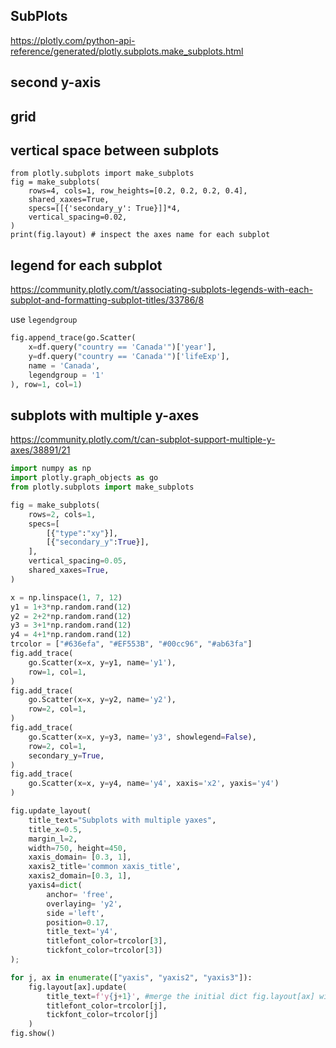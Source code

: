 ## SubPlots
https://plotly.com/python-api-reference/generated/plotly.subplots.make_subplots.html

## second y-axis

## grid

## vertical space between subplots
```
from plotly.subplots import make_subplots
fig = make_subplots(
    rows=4, cols=1, row_heights=[0.2, 0.2, 0.2, 0.4], 
    shared_xaxes=True, 
    specs=[[{'secondary_y': True}]]*4,
    vertical_spacing=0.02,
)
print(fig.layout) # inspect the axes name for each subplot
```
## legend for each subplot
https://community.plotly.com/t/associating-subplots-legends-with-each-subplot-and-formatting-subplot-titles/33786/8

use `legendgroup`
```py
fig.append_trace(go.Scatter(
    x=df.query("country == 'Canada'")['year'],
    y=df.query("country == 'Canada'")['lifeExp'],
    name = 'Canada',
    legendgroup = '1'
), row=1, col=1)
```

## subplots with multiple y-axes
https://community.plotly.com/t/can-subplot-support-multiple-y-axes/38891/21
```py
import numpy as np
import plotly.graph_objects as go
from plotly.subplots import make_subplots

fig = make_subplots(
    rows=2, cols=1, 
    specs=[
        [{"type":"xy"}], 
        [{"secondary_y":True}],
    ],
    vertical_spacing=0.05, 
    shared_xaxes=True,
)

x = np.linspace(1, 7, 12)
y1 = 1+3*np.random.rand(12)
y2 = 2+2*np.random.rand(12)
y3 = 3+1*np.random.rand(12)
y4 = 4+1*np.random.rand(12)
trcolor = ["#636efa", "#EF553B", "#00cc96", "#ab63fa"]
fig.add_trace(
    go.Scatter(x=x, y=y1, name='y1'), 
    row=1, col=1,
)
fig.add_trace(
    go.Scatter(x=x, y=y2, name='y2'), 
    row=2, col=1,
)
fig.add_trace(
    go.Scatter(x=x, y=y3, name='y3', showlegend=False), 
    row=2, col=1, 
    secondary_y=True,
)
fig.add_trace(
    go.Scatter(x=x, y=y4, name='y4', xaxis='x2', yaxis='y4')
)

fig.update_layout(
    title_text="Subplots with multiple yaxes", 
    title_x=0.5,
    margin_l=2,
    width=750, height=450,
    xaxis_domain= [0.3, 1], 
    xaxis2_title='common xaxis_title',
    xaxis2_domain=[0.3, 1],
    yaxis4=dict(
        anchor= 'free',
        overlaying= 'y2',
        side ='left',
        position=0.17,
        title_text='y4',
        titlefont_color=trcolor[3],      
        tickfont_color=trcolor[3])
);

for j, ax in enumerate(["yaxis", "yaxis2", "yaxis3"]):
    fig.layout[ax].update(
        title_text=f'y{j+1}', #merge the initial dict fig.layout[ax] with a new ax related dict
        titlefont_color=trcolor[j],      
        tickfont_color=trcolor[j]
    )
fig.show()
```
